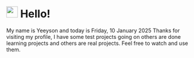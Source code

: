 <h1>
    <img src="https://emojis.slackmojis.com/emojis/images/1643510097/45343/hi.gif?1643510097" width="30"/> 
    Hello!
 </h1>
 <p>
    My name is Yeeyson and today is Friday, 10 January 2025
    Thanks for visiting my profile, I have some test projects going on others are done learning projects and others are real projects.
    Feel free to watch and use them.
 </p>